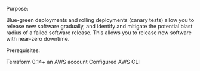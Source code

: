 Purpose: 

Blue-green deployments and rolling deployments (canary tests) allow you to release new software gradually, and identify and mitigate the potential blast radius of a failed software release. This allows you to release new software with near-zero downtime.

Prerequisites:

Terraform 0.14+
an AWS account
Configured AWS CLI

